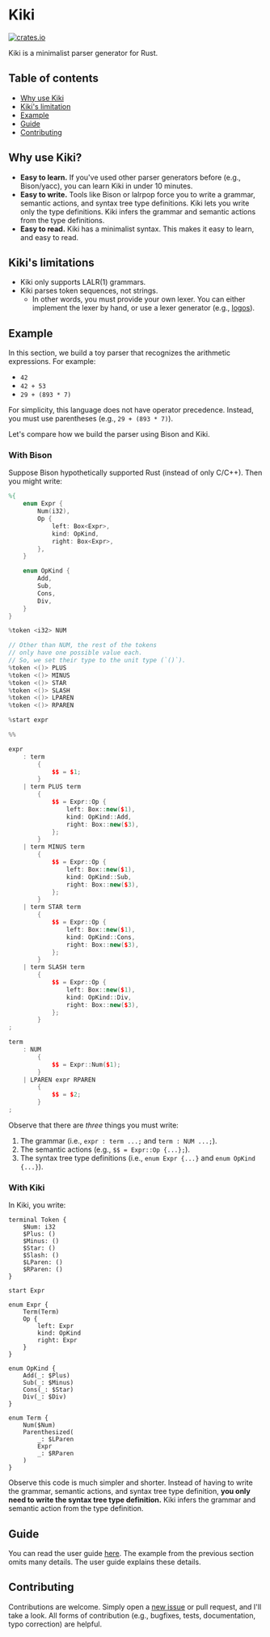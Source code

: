 # Kiki

[![crates.io](https://img.shields.io/crates/v/kiki.svg)](https://crates.io/crates/kiki)

Kiki is a minimalist parser generator for Rust.

## Table of contents

- [Why use Kiki](#why-use-kiki)
- [Kiki's limitation](#kikis-limitations)
- [Example](#example)
- [Guide](#guide)
- [Contributing](#contributing)

## Why use Kiki?

- **Easy to learn.**
  If you've used other parser generators before (e.g., Bison/yacc),
  you can learn Kiki in under 10 minutes.
- **Easy to write.**
  Tools like Bison or lalrpop force you to write
  a grammar, semantic actions, and syntax tree type definitions.
  Kiki lets you write only the type definitions.
  Kiki infers the grammar and semantic actions from the
  type definitions.
- **Easy to read.**
  Kiki has a minimalist syntax.
  This makes it easy to learn, and easy to read.

## Kiki's limitations

- Kiki only supports LALR(1) grammars.
- Kiki parses token sequences, not strings.
  - In other words, you must provide your own lexer.
    You can either implement the lexer by hand,
    or use a lexer generator (e.g., [logos](https://crates.io/crates/logos)).

## Example

In this section, we build a toy parser that
recognizes the arithmetic expressions.
For example:

- `42`
- `42 + 53`
- `29 + (893 * 7)`

For simplicity, this language does not have operator precedence.
Instead, you must use parentheses (e.g., `29 + (893 * 7)`).

Let's compare how we build the parser using Bison and Kiki.

### With Bison

Suppose Bison hypothetically supported Rust (instead of only C/C++).
Then you might write:

```yacc
%{
    enum Expr {
        Num(i32),
        Op {
            left: Box<Expr>,
            kind: OpKind,
            right: Box<Expr>,
        },
    }

    enum OpKind {
        Add,
        Sub,
        Cons,
        Div,
    }
}

%token <i32> NUM

// Other than NUM, the rest of the tokens
// only have one possible value each.
// So, we set their type to the unit type (`()`).
%token <()> PLUS
%token <()> MINUS
%token <()> STAR
%token <()> SLASH
%token <()> LPAREN
%token <()> RPAREN

%start expr

%%

expr
    : term
        {
            $$ = $1;
        }
    | term PLUS term
        {
            $$ = Expr::Op {
                left: Box::new($1),
                kind: OpKind::Add,
                right: Box::new($3),
            };
        }
    | term MINUS term
        {
            $$ = Expr::Op {
                left: Box::new($1),
                kind: OpKind::Sub,
                right: Box::new($3),
            };
        }
    | term STAR term
        {
            $$ = Expr::Op {
                left: Box::new($1),
                kind: OpKind::Cons,
                right: Box::new($3),
            };
        }
    | term SLASH term
        {
            $$ = Expr::Op {
                left: Box::new($1),
                kind: OpKind::Div,
                right: Box::new($3),
            };
        }
;

term
    : NUM
        {
            $$ = Expr::Num($1);
        }
    | LPAREN expr RPAREN
        {
            $$ = $2;
        }
;
```

Observe that there are _three_ things you must write:

1. The grammar (i.e., `expr : term ...;` and `term : NUM ...;`).
2. The semantic actions (e.g., `$$ = Expr::Op {...};`).
3. The syntax tree type definitions (i.e., `enum Expr {...}` and `enum OpKind {...}`).

### With Kiki

In Kiki, you write:

```kiki
terminal Token {
    $Num: i32
    $Plus: ()
    $Minus: ()
    $Star: ()
    $Slash: ()
    $LParen: ()
    $RParen: ()
}

start Expr

enum Expr {
    Term(Term)
    Op {
        left: Expr
        kind: OpKind
        right: Expr
    }
}

enum OpKind {
    Add(_: $Plus)
    Sub(_: $Minus)
    Cons(_: $Star)
    Div(_: $Div)
}

enum Term {
    Num($Num)
    Parenthesized(
        _: $LParen
        Expr
        _: $RParen
    )
}
```

Observe this code is much simpler and shorter.
Instead of having to write the
grammar, semantic actions, and syntax tree type definition,
**you only need to write the syntax tree type definition.**
Kiki infers the grammar and semantic action from the type definition.

## Guide

You can read the user guide [here](./USER_GUIDE.md).
The example from the previous section omits many details.
The user guide explains these details.

## Contributing

Contributions are welcome.
Simply open a [new issue](https://github.com/kylejlin/kiki/issues/new) or pull request, and I'll take a look.
All forms of contribution (e.g., bugfixes, tests, documentation, typo correction) are helpful.
